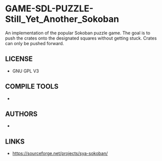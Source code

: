 # GAME-SDL-PUZZLE-Still_Yet_Another_Sokoban
An implementation of the popular Sokoban puzzle game. The goal is to push the crates onto the designated squares without getting stuck. Crates can only be pushed forward.

## LICENSE
* GNU GPL V3

## COMPILE TOOLS
* 
 
## AUTHORS
* 

## LINKS
* https://sourceforge.net/projects/sya-sokoban/
